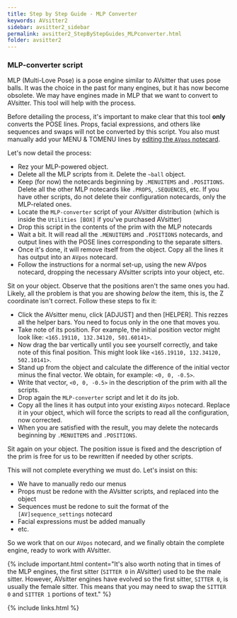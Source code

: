 ```yaml
---
title: Step by Step Guide - MLP Converter
keywords: AVsitter2
sidebar: avsitter2_sidebar
permalink: avsitter2_StepByStepGuides_MLPconverter.html
folder: avsitter2
---
```


### MLP-converter script

MLP (Multi-Love Pose) is a pose engine similar to AVsitter that uses pose balls. It was the choice in the past for many engines, but it has now become obsolete. We may have engines made in MLP that we want to convert to AVsitter. This tool will help with the process.

Before detailing the process, it's important to make clear that this tool **only** converts the POSE lines. Props, facial expressions, and others like sequences and swaps will not be converted by this script. You also must manually add your MENU & TOMENU lines by <a href="/avsitter2_avpos.html">editing the `AVpos` notecard</a>.

Let's now detail the process:

- Rez your MLP-powered object.
- Delete all the MLP scripts from it. Delete the `~ball` object.
- Keep (for now) the notecards beginning by `.MENUITEMS` and `.POSITIONS`. Delete all the other MLP notecards like `.PROPS`, `.SEQUENCES`, etc. If you have other scripts, do not delete their configuration notecards, only the MLP-related ones.
- Locate the `MLP-converter` script of your AVsitter distribution (which is inside the `Utilities [BOX]` if you've purchased AVsitter)
- Drop this script in the contents of the prim with the MLP notecards
- Wait a bit. It will read all the `.MENUITEMS` and `.POSITIONS` notecards, and output lines with the POSE lines corresponding to the separate sitters.
- Once it's done, it will remove itself from the object. Copy all the lines it has output into an `AVpos` notecard.
- Follow the instructions for a normal set-up, using the new AVpos notecard, dropping the necessary AVsitter scripts into your object, etc.

Sit on your object. Observe that the positions aren't the same ones you had. Likely, all the problem is that you are showing *below* the item, this is, the Z coordinate isn't correct. Follow these steps to fix it:

- Click the AVsitter menu, click [ADJUST] and then [HELPER]. This rezzes all the helper bars. You need to focus only in the one that moves you.
- Take note of its position. For example, the initial position vector might look like: `<165.19110, 132.34120, 501.60141>`.
- Now drag the bar vertically until you see yourself correctly, and take note of this final position. This might look like `<165.19110, 132.34120, 502.10141>`.
- Stand up from the object and calculate the difference of the initial vector minus the final vector. We obtain, for example: `<0, 0, -0.5>`.
- Write that vector, `<0, 0, -0.5>` in the description of the prim with all the scripts.
- Drop again the `MLP-converter` script and let it do its job.
- Copy all the lines it has output into your existing `AVpos` notecard. Replace it in your object, which will force the scripts to read all the configuration, now corrected.
- When you are satisfied with the result, you may delete the notecards beginning by `.MENUITEMS` and `.POSITIONS`.

Sit again on your object. The position issue is fixed and the description of the prim is free for us to be rewritten if needed by other scripts.

This will not complete everything we must do. Let's insist on this:

- We have to manually redo our menus
- Props must be redone with the AVsitter scripts, and replaced into the object
- Sequences must be redone to suit the format of the `[AV]sequence_settings` notecard
- Facial expressions must be added manually
- etc.

So we work that on our `AVpos` notecard, and we finally obtain the complete engine, ready to work with AVsitter.

{% include important.html content="It's also worth noting that in times of the MLP engines, the first sitter (`SITTER 0` in AVsitter) used to be the male sitter. However, AVsitter engines have evolved so the first sitter, `SITTER 0`, is usually the female sitter. This means that you may need to swap the `SITTER 0` and `SITTER 1` portions of text." %}

{% include links.html %}
